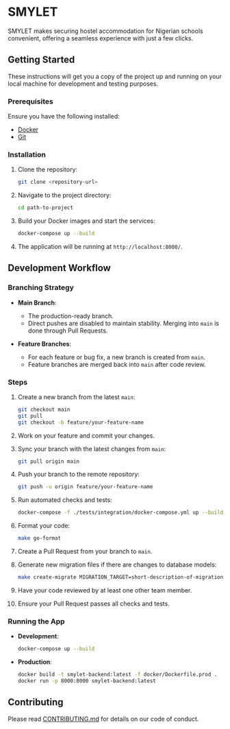 
# SMYLET

SMYLET makes securing hostel accommodation for Nigerian schools convenient, offering a seamless experience with just a few clicks.

## Getting Started

These instructions will get you a copy of the project up and running on your local machine for development and testing purposes.

### Prerequisites

Ensure you have the following installed:
- [Docker](https://docs.docker.com/get-docker/)
- [Git](https://git-scm.com/book/en/v2/Getting-Started-Installing-Git)

### Installation

1. Clone the repository:

    ```bash
    git clone <repository-url>
    ```

2. Navigate to the project directory:

    ```bash
    cd path-to-project
    ```

3. Build your Docker images and start the services:

    ```bash
    docker-compose up --build
    ```

4. The application will be running at `http://localhost:8000/`.

## Development Workflow

### Branching Strategy

- **Main Branch**: 
  - The production-ready branch.
  - Direct pushes are disabled to maintain stability. Merging into `main` is done through Pull Requests.

- **Feature Branches**: 
  - For each feature or bug fix, a new branch is created from `main`.
  - Feature branches are merged back into `main` after code review.

### Steps

1. Create a new branch from the latest `main`:

    ```bash
    git checkout main
    git pull
    git checkout -b feature/your-feature-name
    ```

2. Work on your feature and commit your changes.

3. Sync your branch with the latest changes from `main`:

    ```bash
    git pull origin main
    ```

4. Push your branch to the remote repository:

    ```bash
    git push -u origin feature/your-feature-name
    ```

5. Run automated checks and tests:

    ```bash
    docker-compose -f ./tests/integration/docker-compose.yml up --build
    ```

6. Format your code:

    ```bash
    make go-format
    ```

7. Create a Pull Request from your branch to `main`.

8. Generate new migration files if there are changes to database models:

    ```bash
    make create-migrate MIGRATION_TARGET=short-description-of-migration
    ```

9. Have your code reviewed by at least one other team member.

10. Ensure your Pull Request passes all checks and tests.

### Running the App

- **Development**:

    ```bash
    docker-compose up --build
    ```

- **Production**:

    ```bash
    docker build -t smylet-backend:latest -f docker/Dockerfile.prod .
    docker run -p 8000:8000 smylet-backend:latest
    ```

## Contributing

Please read [CONTRIBUTING.md](CONTRIBUTING.md) for details on our code of conduct.